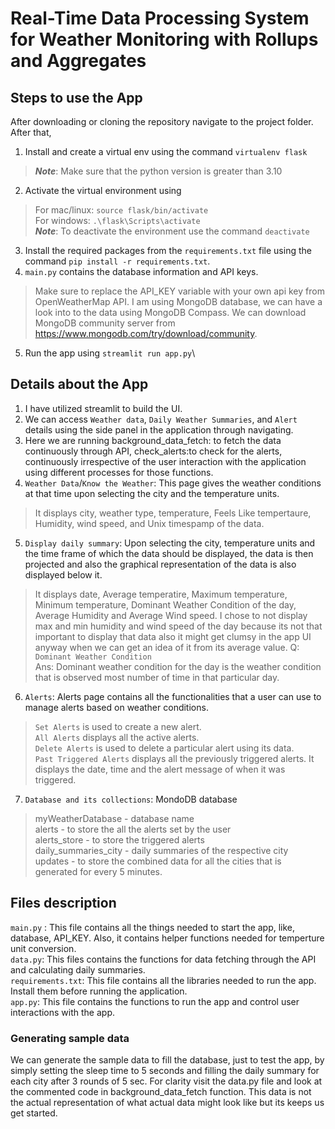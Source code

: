 # Real-Time Data Processing System for Weather Monitoring with Rollups and Aggregates

## Steps to use the App
After downloading or cloning the repository navigate to the project folder. After that,
1. Install and create a virtual env using the command `virtualenv flask`
> **_Note_**: Make sure that the python version is greater than 3.10
2. Activate the virtual environment using 
> For mac/linux: `source flask/bin/activate`\
> For windows: `.\flask\Scripts\activate`\
> **_Note_**: To deactivate the environment use the command `deactivate`
3. Install the required packages from the `requirements.txt` file using the command `pip install -r requirements.txt`.
4. `main.py` contains the database information and API keys.
> Make sure to replace the API_KEY variable with your own api key from OpenWeatherMap API.
> I am using MongoDB database, we can have a look into to the data using MongoDB Compass.
> We can download MongoDB community server from https://www.mongodb.com/try/download/community.
5. Run the app using `streamlit run app.py`\

## Details about the App
1. I have utilized streamlit to build the UI.
2. We can access `Weather data`, `Daily Weather Summaries`, and `Alert` details using the side panel in the application through navigating.
3. Here we are running background_data_fetch: to fetch the data continuously through API, check_alerts:to check for the alerts, continuously irrespective of the user interaction with the application using different processes for those functions.
4. `Weather Data`/`Know the Weather`: This page gives the weather conditions at that time upon selecting the city and the temperature units. 
> It displays city, weather type, temperature, Feels Like tempertaure, Humidity, wind speed, and Unix timespamp of the data.
5.  `Display daily summary`: Upon selecting the city, temperature units and the time frame of which the data should be displayed, the data is then projected and also the graphical representation of the data is also displayed below it.
> It displays date, Average temperatire, Maximum temperature, Minimum temperature, Dominant Weather Condition of the day, Average Humidity and Average Wind speed. I chose to not display max and min humidity and wind speed of the day because its not that important to display that data also it might get clumsy in the app UI anyway when we can get an idea of it from its average value.
> Q: `Dominant Weather Condition` \
> Ans: Dominant weather condition for the day is the weather condition that is observed most number of time in that particular day.
6. `Alerts`: Alerts page contains all the functionalities that a user can use to manage alerts based on weather conditions. 
> `Set Alerts` is used to create a new alert. \
> `All Alerts` displays all the active alerts. \
> `Delete Alerts` is used to delete a particular alert using its data. \
> `Past Triggered Alerts` displays all the previously triggered alerts. It displays the date, time and the alert message of when it was triggered.
7. `Database and its collections`: MondoDB database
> myWeatherDatabase - database name \
> alerts - to store the all the alerts set by the user \
> alerts_store - to store the triggered alerts \
> daily_summaries_city - daily summaries of the respective city \
> updates - to store the combined data for all the cities that is generated for every 5 minutes.

## Files description
`main.py` : This file contains all the things needed to start the app, like, database, API_KEY. Also, it contains helper functions needed for temperture unit conversion. \
`data.py`: This files contains the functions for data fetching through the API and calculating daily summaries. \
`requirements.txt`: This file contains all the libraries needed to run the app. Install them before running the application. \
`app.py`: This file contains the functions to run the app and control user interactions with the app.

### Generating sample data
We can generate the sample data to fill the database, just to test the app, by simply setting the sleep time to 5 seconds and filling the daily summary for each city after 3 rounds of 5 sec. For clarity visit the data.py file and look at the commented code in background_data_fetch function. This data is not the actual representation of what actual data might look like but its keeps us get started.

